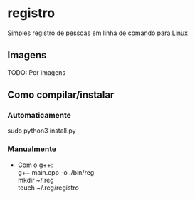 # registro
Simples registro de pessoas em linha de comando para Linux

## Imagens ## 

TODO: Por imagens

## Como compilar/instalar ##

### Automaticamente ###

sudo python3 install.py

### Manualmente ###

* Com o g++: <br>
  g++ main.cpp -o ./bin/reg <br>
  mkdir ~/.reg <br>
  touch ~/.reg/registro
